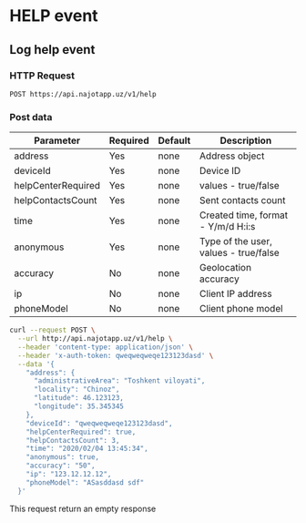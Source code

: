 # HELP event

## Log help event

### HTTP Request

`POST https://api.najotapp.uz/v1/help`

### Post data

Parameter| Required | Default | Description
--------- | ------- | ------- | -----------
address | Yes | none    | Address object 
deviceId | Yes  | none    | Device ID
helpCenterRequired | Yes  | none    | values - true/false
helpContactsCount | Yes | none    | Sent contacts count
time | Yes | none    | Created time, format - Y/m/d H:i:s
anonymous | Yes | none | Type of the user, values - true/false
accuracy | No | none | Geolocation accuracy
ip | No | none | Client IP address
phoneModel | No | none | Client phone model

```bash
curl --request POST \
  --url http://api.najotapp.uz/v1/help \
  --header 'content-type: application/json' \
  --header 'x-auth-token: qweqweqweqe123123dasd' \
  --data '{
    "address": {
      "administrativeArea": "Toshkent viloyati",
      "locality": "Chinoz",
      "latitude": 46.123123,
      "longitude": 35.345345
    },
    "deviceId": "qweqweqweqe123123dasd",
    "helpCenterRequired": true,
    "helpContactsCount": 3,
    "time": "2020/02/04 13:45:34",
    "anonymous": true,
    "accuracy": "50",
    "ip": "123.12.12.12",
    "phoneModel": "ASasddasd sdf"
  }'
```

<aside class=warning>
This request return an empty response 
</aside>
